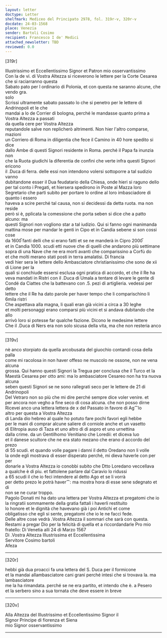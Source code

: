 ```yaml
---
layout: letter
doctype: Letter
shelfmark: Mediceo del Principato 2978, fol. 319r-v, 320r-v
docdate: 24-03-1568
place: Venezia
sender: Bartoli Cosimo
recipient: Francesco I de' Medici
attached_newsletter: TBD
reviewed: 0.0
---
```


[319r]  
  
  
Illustrissimo et Eccellentissimo Signor et Patron mio osservantissimo  
Con la de vi. di Vostra Altezza si riceverono le lettere per la Corte Cesarea che si raciarranno questa  
Sabato pato per l ordinario di Polonia, et con questa ne saranno alcune, che vendo gra.  
solo  
Scrissi ultramente sabato passato lo che si penetro per le lettere di Andrinopoli et le che  
mandai a lo de Corrier di bologna, perché le mandasse quanto prima a Vostra Altezza a passati  
da quella cere per Vostra Altezza  
reputandole salve non replicherò altrimenti. Non hier l'altro comparse, mazioni  
un Corriero di Roma in diligentia che fece il Camino in 40 hore spedito si dice  
dallo Ambe di questi Signori residente in Roma. perché il Papa fa inunzia non  
che la Ruota giudichi la diferentia de confini che verte infra questi Signori ericono  
il .Duca di ferra. delle essi non intendono volersi sottoporre a tal sudizio vanno  
dubitandone esser il Dua feudatario della Chiesa, onde hieri si raguno dello  
per tal conto i Pregati, et hiersera spedirono in Poste al Mazza loro  
Segretario che partì subito per portare lo ordine al loro imbasciadore di quanto i essero  
haveva a scire perché tal causa, non si decidessi da detta ruota. ma non reside  
però si è, pplicata la comessione che porta seben si dice che a patto alcuno: ma  
questi Signori non vogliono star a tal iudizio. Qui si fanno ogni manimanda  
mattina mose per mandar le genti in Cipo et in Candia sebene si son cossi cose  
da 1600̅ fanti delli che si erano fatti et se ne manderà in Cipro 2000̅  
et in Candia 1000. scudi etti nuove che di quelli che andarono più settimane  
sopra di una Nave che ne era morti avanti che comparissino a Corfù do  
et che molti merano stati posti in terra amalatisi. Di francia  
vedi hier sera le lettere dello Ambasciatore christianissimo che sono de xii di Lione per la  
quali si conchiude essersi esclusa ogni pratica di accordo, et che il Re ha  
veva mandati in Ristri con il .Duca di Umala a tentare di levare le gente di  
Condé da Ciattes che la battevano con .5. pezi di artiglieria. vedessi per detto  
lettere che il Re ha dato parole per haver tempo che li comparischino li 6mila ristri  
Che aspettava alla magna, li quali eran già vicini a circa a 30 leghe  
et molti personaggi erano comparsi più vicini et si andava dubitando che allo  
arrivò loro si potesse far qualche fazione. Dicono le medesime lettere  
Che il .Duca di Ners era non solo sicusa della vita, ma che non resteria anco  
  
---  

[319v]  
  
  
nè anco storpiato da quella arcobusata del giuochio contandi cosa della palla  
come mi racolosa in non haver offeso ne muscolo ne ossone, non ne vena alcuna  
grossa. Qui hanno questi Signori la Tregua per conclusa che il Turco et la  
Maestà Cesarea per otto ami: ma lo ambasciatore Cesareo non ha tra nuova alcuna  
seben questi Signori se ne sono rallegrati seco per le lettere de 21 di Andrinopoli  
Del Vetraro non so più che mi dire perché sempre dice voler venire. et  
per ancora non vegho a fine seco di cosa alcuna. che non posso dirne  
Ricevei anco una lettera lettera de x del Passato in favore di Ag⁀lo  
altro per questa a Vostra Altezza  
di Landa dio hebreo al quale ho potuto fare pochi favori egli hebbe  
per le mani di comprar alcune saliere di corniole anche et un vasetto  
di Elitropia auso di Taza et uno altro di di aspro et uno urnettina  
dalla crime. da un Gentilhomo Venitiano che Loredii: et diceva luo  
et il danese scultore che ne era stato mezano che erano d accordo del prezo  
di 55 scudi. et quando volle pagare i danni il detto Oredano non li volle  
la onde egli mostrava di esser disperato perché, mi dieva haverle con per per  
donarle a Vostra Altezza io conobbi subito che Dtto Loredano veccellava  
a qualche è di piu. et fattolene parlare dal Caravio lo ridussi  
a 65 scudi il che io feci intendere al detto Ago et se li vorrà  
per detto prezo le potrà haver⁀: ma mostra hora di esse sene sdegnato et di  
non se ne curar troppo.  
Pagolo Donati mi ha dato una lettera per Vostra Altezza et pregatomi che io  
la ringratii sommamente della gratia fattali i haverli restituito  
lo honore et le dignità che havevano già i poi Antichi et come  
obligatisso che egli si sente, pregatomi che io le ne facci fede.  
Delle altre cose vedrà .Vostra Altezza il sommari che sarà con questa.  
Restami a pregar Dio per la felicità di quella et a riccordandarle Pro mio  
fratello: Di Venetia alli 24 di Marzo 1567  
Di .Vostra Altezza Illustrissima et Eccellentissima  
Servitore Cosimo bartoli  
Afeza  
  
---  

[320r]  
  
  
hebbi già dua proacci fa una lettera del S. Duca per il formicone  
et la mandai allambasciatore cani grani perché intesi che si trovava la. ma lambasciatore  
me la ha rimandata. perché se ne era partito, et intendo che è. a Pesero  
et la serbero sino a sua tornata che deve essere in breve  
  
---  

[320v]  
  
  
Alla Altezza del Illustrissimo et Eccellentissimo Signor il  
Signor Principe di fiorenza et Siena  
mio Signor osservantissimo  
  
---  

